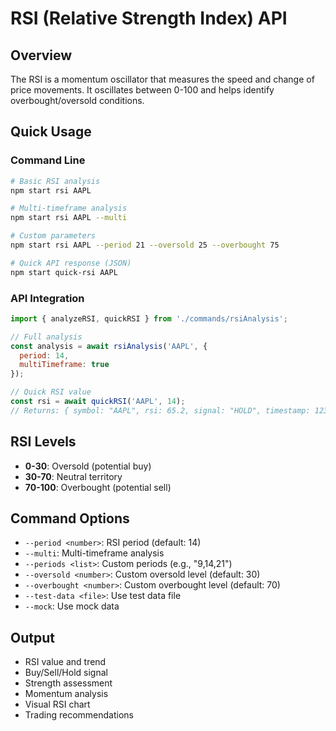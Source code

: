 # RSI (Relative Strength Index) API

## Overview
The RSI is a momentum oscillator that measures the speed and change of price movements. It oscillates between 0-100 and helps identify overbought/oversold conditions.

## Quick Usage

### Command Line
```bash
# Basic RSI analysis
npm start rsi AAPL

# Multi-timeframe analysis
npm start rsi AAPL --multi

# Custom parameters
npm start rsi AAPL --period 21 --oversold 25 --overbought 75

# Quick API response (JSON)
npm start quick-rsi AAPL
```

### API Integration
```javascript
import { analyzeRSI, quickRSI } from './commands/rsiAnalysis';

// Full analysis
const analysis = await rsiAnalysis('AAPL', {
  period: 14,
  multiTimeframe: true
});

// Quick RSI value
const rsi = await quickRSI('AAPL', 14);
// Returns: { symbol: "AAPL", rsi: 65.2, signal: "HOLD", timestamp: 1234567890 }
```

## RSI Levels
- **0-30**: Oversold (potential buy)
- **30-70**: Neutral territory  
- **70-100**: Overbought (potential sell)

## Command Options
- `--period <number>`: RSI period (default: 14)
- `--multi`: Multi-timeframe analysis
- `--periods <list>`: Custom periods (e.g., "9,14,21")
- `--oversold <number>`: Custom oversold level (default: 30)
- `--overbought <number>`: Custom overbought level (default: 70)
- `--test-data <file>`: Use test data file
- `--mock`: Use mock data

## Output
- RSI value and trend
- Buy/Sell/Hold signal
- Strength assessment
- Momentum analysis
- Visual RSI chart
- Trading recommendations
